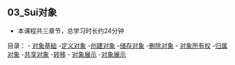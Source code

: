 ## 03_Sui对象

* 本课程共三章节，总学习时长约24分钟

目录：
    - [对象基础](./01_对象基础/readme.md)
        -[定义对象](./01_对象基础/01_定义对象.md)
        -[创建对象](./01_对象基础/02_创建对象.md)
        -[储存对象](./01_对象基础/03_储存对象.md)
        -[删除对象](./01_对象基础/04_删除对象.md)
    - [对象所有权](./02_对象所有权/readme.md)
        -[归属对象](./02_对象所有权/01_归属对象.md)
        -[共享对象](./02_对象所有权/02_共享对象.md)
        -[转移](./02_对象所有权/03_转移.md)
    - [对象展示](./03_对象展示/readme.md)
        -[对象展示](./03_对象展示/01_对象展示.md)
